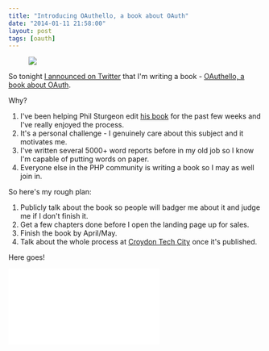 ```yaml
---
title: "Introducing OAuthello, a book about OAuth"
date: "2014-01-11 21:58:00"
layout: post
tags: [oauth]
---
```


<figure>
    <img src="https://s3.amazonaws.com/titlepages.leanpub.com/oauthello-a-book-about-oauth/large?1389476512" />
</figure>

So tonight [I announced on Twitter](https://twitter.com/alexbilbie/status/422121924547063808) that I'm writing a book - [OAuthello, a book about OAuth](https://leanpub.com/oauthello-a-book-about-oauth/).

Why?

1. I've been helping Phil Sturgeon edit [his book](https://leanpub.com/build-apis-you-wont-hate) for the past few weeks and I've really enjoyed the process.
2. It's a personal challenge - I genuinely care about this subject and it motivates me.
3. I've written several 5000+ word reports before in my old job so I know I'm capable of putting words on paper.
4. Everyone else in the PHP community is writing a book so I may as well join in.

So here's my rough plan:

1. Publicly talk about the book so people will badger me about it and judge me if I don't finish it.
2. Get a few chapters done before I open the landing page up for sales.
3. Finish the book by April/May.
4. Talk about the whole process at [Croydon Tech City](http://croydontechcity.com/) once it's published.

Here goes!

<div class="embed-container">
    <iframe src="//www.youtube.com/embed/NTSGp4UdEvQ" frameborder="0" allowfullscreen></iframe>
</div>